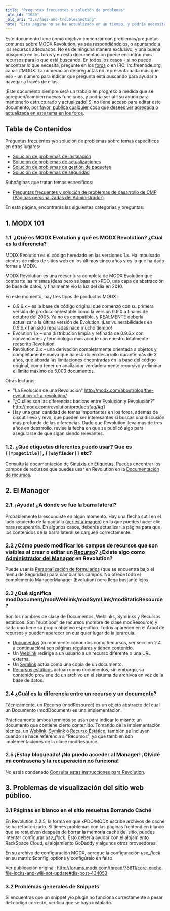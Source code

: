 ```yaml
---
title: "Preguntas frecuentes y solución de problemas"
_old_id: "1689"
_old_uri: "2.x/faqs-and-troubleshooting"
note: "Esta página no se ha actualizado en un tiempo, y podría necesitar una buena revisión."
---
```


Este documento tiene como objetivo comenzar con problemas/preguntas comunes sobre MODX Revolution, ya sea respondiéndolos, o apuntando a los recursos adecuados. No es de ninguna manera exclusivo, y una buena búsqueda en los foros y en esta documentación puede encontrar más recursos para lo que está buscando. En todos los casos - si no puede encontrar lo que necesita, pregunte en los [foros](http://forums.modx.com) o en IRC: irc.freenode.org canal: #MODX.
La numeración de preguntas no representa nada más que eso - un número para indicar qué pregunta está buscando para ayudar a navegar a través de ellas.

¡Este documento siempre será un trabajo en progreso a medida que se agreguen/cambien nuevas funciones, y podría ser útil su ayuda para mantenerlo estructurado y actualizado! Si no tiene acceso para editar este documento, [por favor, publica cualquier cosa que desees ver agregada o actualizada en este tema en los foros](http://forums.modx.com/thread/72123/faqs-troubleshooting-on-the-rtfm).

## Tabla de Contenidos

Preguntas frecuentes y/o solución de problemas sobre temas específicos en otros lugares:

- [Solución de problemas de instalación](getting-started/installation/troubleshooting "Solución de problemas de instalación")
- [Solución de problemas de actualizaciones](getting-started/maintenance/upgrading/troubleshooting "Solución de problemas de actualizaciones")
- [Solución de problemas de gestión de paquetes](building-sites/extras/troubleshooting "Solución de problemas de gestión de paquetes")
- [Solución de problemas de seguridad](building-sites/client-proofing/security/troubleshooting-security "Solución de problemas de seguridad")

Subpáginas que tratan temas específicos:

- [Preguntas frecuentes y solución de problemas de desarrollo de CMP (Páginas personalizadas del Administrador)](extending-modx/custom-manager-pages/troubleshooting "Preguntas frecuentes y solución de problemas de desarrollo de CMP (Páginas personalizadas del Administrador)")

En esta página, encontrarás las siguientes categorías y preguntas:

## 1. MODX 101

### 1.1. ¿Qué es MODX Evolution y qué es MODX Revolution? ¿Cual es la diferencia?

MODX Evolution es el código heredado en las versiones 1.x. Ha impulsado cientos de miles de sitios web en los últimos cinco años y es lo que ha dado forma a MODX.

MODX Revolution es una reescritura completa de MODX Evolution que comparte las mismas ideas pero se basa en xPDO, una capa de abstracción de base de datos, y finalmente vio la luz del día en 2010.

En este momento, hay tres tipos de productos MODX :

- 0.9.6.x – es la base de código original que comenzó con su primera versión de producción/estable como la versión 0.9.0 a finales de octubre del 2005. Ya no es compatible, y REALMENTE debería actualizar a la última versión de Evolution. ¡Las vulnerabilidades en 0.9.6.x han sido reparadas hace mucho tiempo!
- Evolution 1.x – una distribución limpia y refinada de 0.9.6.x con convenciones y terminología más acorde con nuestro totalmente reescrito Revolution.
- Revolution 2.x – una derivación completamente orientada a objetos y completamente nueva que ha estado en desarrollo durante más de 3 años, que aborda las limitaciones encontradas en la base del código original, como tener un analizador verdaderamente recursivo y eliminar el límite máximo de 5,000 documentos.

Otras lecturas:

- "La Evolución de una Revolución" <http://modx.com/about/blog/the-evolution-of-a-revolution/>
- "¿Cuáles son las diferencias básicas entre Evolución y Revolución?" <http://modx.com/revolution/product/faq/#q1>
- Hay una gran cantidad de temas importantes en los foros, además de discutir evo y revo, que pueden ser interesantes si buscas una discusión más profunda de las diferencias. Dado que Revolution lleva más de tres años en desarrollo, revise la fecha en que se publicó algo para asegurarse de que sigan siendo relevantes.

### 1.2. ¿Qué etiquetas diferentes puedo usar? Que es `[[*pagetitle]]`, `[[Wayfinder]]` etc?

Consulta la documentación de [Sintáxis de Etiquetas](building-sites/tag-syntax "Sintáxis de Etiquetas"). Puedes encontrar los campos de recursos que puedes usar en Revolution en la [Documentación de recursos](building-sites/resources "Recursos").

## 2. El Manager

### 2.1. ¡Ayuda! ¿A dónde se fue la barra lateral?

Probablemente la escondiste en algún momento. Hay una flecha sutil en el lado izquierdo de la pantalla ([ver esta imagen](/download/attachments/36634926/subtlearrow.PNG)) en la que puedes hacer clic para recuperarla. En algunos casos, deberás actualizar la página para que los contenidos de la barra lateral se carguen correctamente.

### 2.2 ¿Cómo puedo modificar los campos de recursos que son visibles al crear o editar un [Recurso](building-sites/resources "Recurso")? ¿Existe algo como [Administrador del Manager](http://modx.com/extras/package/managermanager) en Revolution?

Puede usar la [Personalización de formularios](building-sites/client-proofing/form-customization "Personalización de Formularios") (que se encuentra bajo el menú de Seguridad) para cambiar los campos. No ofrece todo el complemento ManagerManager (Evolution) pero llega bastante lejos.

### 2.3 ¿Qué significa modDocument/modWeblink/modSymLink/modStaticResource?

Son los nombres de clase de Documentos, Weblinks, Symlinks y Recursos estáticos. Son "subtipos" de recursos (nombre de clase modResource) y cada uno tiene su propio objetivo específico. Todos aparecen en el Árbol de recursos y pueden aparecer en cualquier lugar de la jerarquía.

- [Documentos](building-sites/resources "Recursos") (comúnmente conocidos como Recursos, ver sección 2.4 a continuación) son páginas regulares y tienen contenido.
- Un [Weblink](building-sites/resources/weblink "Weblink") redirige a un usuario a un recurso diferente o una URL externa.
- Un [Symlink](building-sites/resources/symlink "Symlink") actúa como una copia de un documento.
- [Recursos estáticos](building-sites/resources/static-resource "Recursos estáticos") actúan como documentos, sin embargo, su contenido proviene de un archivo en el sistema de archivos en vez de la base de datos.

### 2.4 ¿Cuál es la diferencia entre un recurso y un documento?

Técnicamente, un Recurso (modResource) es un objeto abstracto del cual un Documento (modDocument) es una implementación.

Prácticamente ambos términos se usan para indicar lo mismo: un documento que contiene cierto contenido. Tomando de la implementación técnica, un [Weblink](building-sites/resources/weblink "Weblink"), [Symlink](building-sites/resources/symlink "Symlink") ó [Recurso Estático](building-sites/resources/static-resource "Recurso Estático"), también se incluyen cuando se hace referencia a "Recursos", ya que también son implementaciones de la clase modResource.

### 2.5 ¡Estoy bloqueado! ¡No puedo acceder al Manager! ¡Olvidé mi contraseña y la recuperación no funciona!

No estás condenado [Consulta estas instrucciones para Revolution](building-sites/client-proofing/security/troubleshooting-security/resetting-a-user-password-manually "Restablecer una contraseña de usuario manualmente").

## 3. Problemas de visualización del sitio web público.

### 3.1 Páginas en blanco en el sitio resueltas Borrando Caché

En Revolution 2.2.5, la forma en que xPDO/MODX escribe archivos de caché se ha refactorizado. Si tienes problemas con las páginas frontend en blanco que se resuelven después de borrar la memoria caché del sitio, puedes intentar configurar _use\_flock_. Esto debería ayudar con el alojamiento RackSpace Cloud, el alojamiento GoDaddy y algunos otros proveedores.

En su archivo de configuración MODX, agregue la configuración _use\_flock_ en su matriz $config\_options y configúrelo en falso.

Ver publicación original: <http://forums.modx.com/thread/78611/core-cache-file-locks-and-will-not-update#dis-post-434053>

### 3.2 Problemas generales de Snippets

Si encuentras que un snippet y/o plugin no funciona correctamente a pesar del código correcto, verifica que se haya instalado.
